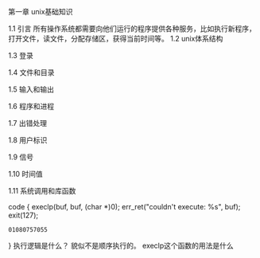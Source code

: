 第一章 unix基础知识

1.1 引言
    所有操作系统都需要向他们运行的程序提供各种服务，比如执行新程序，打开文件，读文件，分配存储区，获得当前时间等。
1.2 unix体系结构

1.3 登录

1.4 文件和目录

1.5 输入和输出

1.6 程序和进程

1.7 出错处理

1.8 用户标识

1.9 信号

1.10 时间值

1.11 系统调用和库函数




code
{
    execlp(buf, buf, (char *)0);
    err_ret("couldn't execute: %s", buf);
    exit(127);
    
    
    01080757055
}
执行逻辑是什么？ 貌似不是顺序执行的。
execlp这个函数的用法是什么